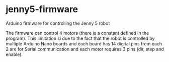 # jenny5-firmware
Arduino firmware for controlling the Jenny 5 robot

The firmware can control 4 motors (there is a constant defined in the program). This limitation si due to the fact that the robot is controlled by multiple Arduino Nano boards and each board has 14 digital pins from each 2 are for Serial communication and each motor requires 3 pins (dir, step and enable).
